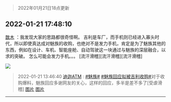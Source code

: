 > 2022年01月21日18点更新
<link rel="stylesheet" href="https://cdn.jsdelivr.net/gh/taotie6/sampleJSON@main/css/photo_show.css">
<meta name="referrer" content="no-referrer" />


 ## 2022-01-21 17:48:10 

 [㪚木](https://www.coolapk.com/feed/32988634?shareKey=ODFiNDYxNDhjNjdlNjFlYTg0MGE~) ：我发现大家的思路都很奇怪啊。
吉利是车厂，而手机则已经进入寡头时代，所以即使真达成对魅族的收购，也绝对不是发力手机，肯定是为了魅族其他的东西，例如在设计、车机、智能座舱、自动驾驶这一块通过与魅族的深层融合，以求的突破。
怎么可能会发力手机。。。<!--break-->
[流汗滑稽][流汗滑稽][流汗滑稽] 

<div class="album">
<img class="img-item" src="http://image.coolapk.com/feed/2021/0604/09/3142203_cc75c90b_1482_4911@300x300.gif" />
</div>

> 2022-01-21 13:46:40 
> [迪迦ATM](https://www.coolapk.com/feed/32983242?shareKey=NDQ3ZjRmODkzOTBjNjFlYTg0MGE~) : <a class="feed-link-tag" href="/t/魅族?type=0">#魅族#</a> <a class="feed-link-tag" href="/t/魅族回应拟被吉利收购?type=0">#魅族回应拟被吉利收购#</a>对于收购爆料，魅族回应多谢网友的关心，这样的回应，多半是差不多了[受虐滑稽] 
[图片](http://image.coolapk.com/feed/2022/0121/13/3982053_5efad238_3999_8246_788@696x654.jpeg)
[图片](http://image.coolapk.com/feed/2022/0121/13/3982053_bd9de53f_3999_8251_198@1080x1080.jpeg)

 ------- 

